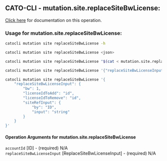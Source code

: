 
## CATO-CLI - mutation.site.replaceSiteBwLicense:
[Click here](https://api.catonetworks.com/documentation/#mutation-mutation.site.replaceSiteBwLicense) for documentation on this operation.

### Usage for mutation.site.replaceSiteBwLicense:

```bash
catocli mutation site replaceSiteBwLicense -h

catocli mutation site replaceSiteBwLicense <json>

catocli mutation site replaceSiteBwLicense "$(cat < mutation.site.replaceSiteBwLicense.json)"

catocli mutation site replaceSiteBwLicense '{"replaceSiteBwLicenseInput":{"bw":1,"licenseIdToAdd":"id","licenseIdToRemove":"id","siteRefInput":{"by":"ID","input":"string"}}}'

catocli mutation site replaceSiteBwLicense '{
    "replaceSiteBwLicenseInput": {
        "bw": 1,
        "licenseIdToAdd": "id",
        "licenseIdToRemove": "id",
        "siteRefInput": {
            "by": "ID",
            "input": "string"
        }
    }
}'
```

#### Operation Arguments for mutation.site.replaceSiteBwLicense ####

`accountId` [ID] - (required) N/A    
`replaceSiteBwLicenseInput` [ReplaceSiteBwLicenseInput] - (required) N/A    
